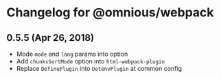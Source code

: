 # Changelog for @omnious/webpack

## 0.5.5 (Apr 26, 2018)

* Mode `mode` and `lang` params into option
* Add `chunksSortMode` option into `html-webpack-plugin`
* Replace `DefinePlugin` into `DotenvPlugin` at common config
